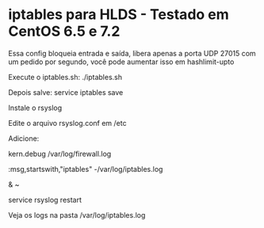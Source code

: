 # iptables para HLDS - Testado em CentOS 6.5 e 7.2 

Essa config bloqueia entrada e saída, libera apenas a porta UDP 27015 com um pedido por segundo, você pode aumentar isso em hashlimit-upto

Execute o iptables.sh: ./iptables.sh

Depois salve: service iptables save

Instale o rsyslog

Edite o arquivo rsyslog.conf em /etc

Adicione:

kern.debug                        /var/log/firewall.log

:msg,startswith,"iptables" -/var/log/iptables.log

& ~

service rsyslog restart

Veja os logs na pasta /var/log/iptables.log
